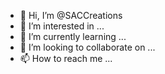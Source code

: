- 👋 Hi, I’m @SACCreations
- 👀 I’m interested in ...
- 🌱 I’m currently learning ...
- 💞️ I’m looking to collaborate on ...
- 📫 How to reach me ...

<!---
SACCreations/SACCreations is a ✨ special ✨ repository because its `README.md` (this file) appears on your GitHub profile.
You can click the Preview link to take a look at your changes.
--->
